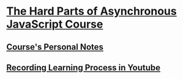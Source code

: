 # [The Hard Parts of Asynchronous JavaScript Course](https://frontendmasters.com/courses/javascript-new-hard-parts/)


## [Course's Personal Notes](https://docs.google.com/document/d/1w4sey9px0tZEGNkIsS7vVsGGFwDbig6FATddPvit1Zo/edit#heading=h.69n4414a4gko)

## [Recording Learning Process in Youtube](https://www.youtube.com/watch?v=4kAD_lfeLpM&list=PL_sapWkWdZHFeS9m0G8uBYcPBFF1WBIJh&index=5)